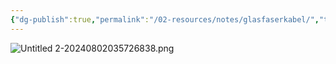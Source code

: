 ```yaml
---
{"dg-publish":true,"permalink":"/02-resources/notes/glasfaserkabel/","tags":["netzwerk/kabel"],"noteIcon":""}
---
```


![Untitled 2-20240802035726838.png](/img/user/02%20-%20RESOURCES/Files/Untitled%202-20240802035726838.png)